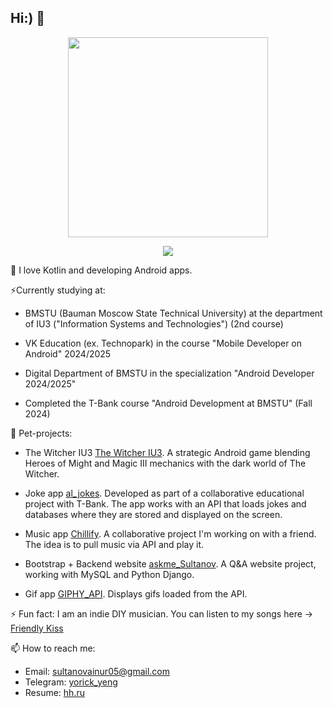 ## Hi:) 👋

<!--
**yorickyeng/yorickyeng** is a ✨ _special_ ✨ repository because its `README.md` (this file) appears on your GitHub profile.

Here are some ideas to get you started:

- 🔭 I’m currently working on ...
- 🌱 I’m currently learning ...
- 👯 I’m looking to collaborate on ...
- 🤔 I’m looking for help with ...
- 💬 Ask me about ...
- 📫 How to reach me: ...
- 😄 Pronouns: ...
- ⚡ Fun fact: ...
-->

<div align="center">
<img src="https://github.com/user-attachments/assets/3054f4f0-70a2-4107-9261-a2ddc4a7006d" width="320" height="320" />
</div>

<p align=center>
    <img src="https://skillicons.dev/icons?theme=light&i=ableton,kotlin,androidstudio,gradle,java,js,html,css,python,cpp,django,figma,photoshop,premiere">
</p>

💬 I love Kotlin and developing Android apps.

⚡Currently studying at:

- BMSTU (Bauman Moscow State Technical University) at the department of IU3 ("Information Systems and Technologies") (2nd course)

- VK Education (ex. Technopark) in the course "Mobile Developer on Android" 2024/2025
  
- Digital Department of BMSTU in the specialization "Android Developer 2024/2025"

- Completed the T-Bank course "Android Development at BMSTU" (Fall 2024)

👯 Pet-projects:

- The Witcher IU3 [The Witcher IU3](https://github.com/yorickyeng/the-witcher-iu3). А strategic Android game blending Heroes of Might and Magic III mechanics with the dark world of The Witcher.

- Joke app [al_jokes](https://github.com/yorickyeng/al_jokes). Developed as part of a collaborative educational project with T-Bank. The app works with an API that loads jokes and databases where they are stored and displayed on the screen.

- Music app [Chillify](https://github.com/yorickyeng/Chillify). A collaborative project I'm working on with a friend. The idea is to pull music via API and play it.
  
- Bootstrap + Backend website [askme_Sultanov](https://github.com/yorickyeng/askme_Sultanov). A Q&A website project, working with MySQL and Python Django.

- Gif app [GIPHY_API](https://github.com/yorickyeng/GIPHY_API). Displays gifs loaded from the API.

⚡ Fun fact:
I am an indie DIY musician. You can listen to my songs here -> [Friendly Kiss](https://band.link/friendlykiss)

📫 How to reach me:
- Email: sultanovainur05@gmail.com
- Telegram: [yorick_yeng](https://t.me/yorick_yeng)
- Resume: [hh.ru](https://hh.ru/resume/e73232a5ff0e2266520039ed1f773031775875)
